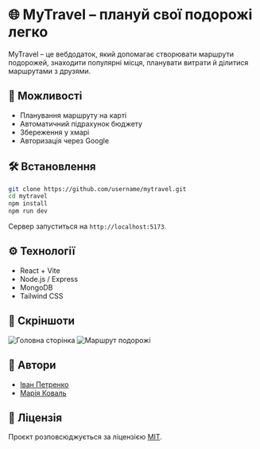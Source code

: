 # 🌐 MyTravel – плануй свої подорожі легко

MyTravel – це вебдодаток, який допомагає створювати маршрути подорожей, знаходити популярні місця, планувати витрати й ділитися маршрутами з друзями.

## 🚀 Можливості
- Планування маршруту на карті  
- Автоматичний підрахунок бюджету  
- Збереження у хмарі  
- Авторизація через Google  

## 🛠️ Встановлення

```bash
git clone https://github.com/username/mytravel.git
cd mytravel
npm install
npm run dev
````

Сервер запуститься на `http://localhost:5173`.

## ⚙️ Технології

* React + Vite
* Node.js / Express
* MongoDB
* Tailwind CSS

## 📸 Скріншоти

![Головна сторінка](./docs/screenshot1.png)
![Маршрут подорожі](./docs/screenshot2.png)

## 👥 Автори

* [Іван Петренко](https://github.com/ivanpetrenko)
* [Марія Коваль](https://github.com/mariakoval)

## 📄 Ліцензія

Проєкт розповсюджується за ліцензією [MIT](LICENSE).

